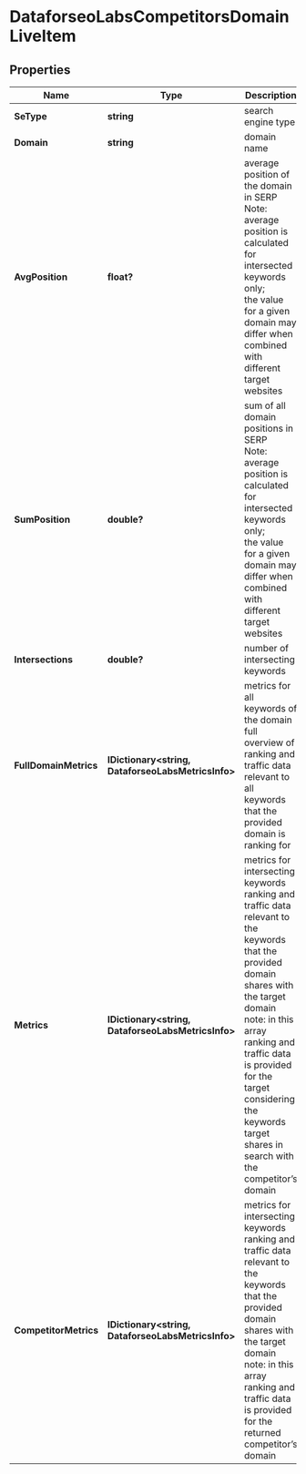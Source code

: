 # DataforseoLabsCompetitorsDomainLiveItem


## Properties

| Name | Type | Description | Notes |
|------------ | ------------- | ------------- | -------------|
**SeType** | **string** | search engine type |[optional]|
**Domain** | **string** | domain name |[optional]|
**AvgPosition** | **float?** | average position of the domain in SERP<br>Note: average position is calculated for intersected keywords only;<br>the value for a given domain may differ when combined with different target websites |[optional]|
**SumPosition** | **double?** | sum of all domain positions in SERP<br>Note: average position is calculated for intersected keywords only;<br>the value for a given domain may differ when combined with different target websites |[optional]|
**Intersections** | **double?** | number of intersecting keywords |[optional]|
**FullDomainMetrics** | **IDictionary<string, DataforseoLabsMetricsInfo>** | metrics for all keywords of the domain<br>full overview of ranking and traffic data relevant to all keywords that the provided domain is ranking for |[optional]|
**Metrics** | **IDictionary<string, DataforseoLabsMetricsInfo>** | metrics for intersecting keywords<br>ranking and traffic data relevant to the keywords that the provided domain shares with the target domain<br>note: in this array ranking and traffic data is provided for the target considering the keywords target shares in search with the competitor’s domain |[optional]|
**CompetitorMetrics** | **IDictionary<string, DataforseoLabsMetricsInfo>** | metrics for intersecting keywords<br>ranking and traffic data relevant to the keywords that the provided domain shares with the target domain<br>note: in this array ranking and traffic data is provided for the returned competitor’s domain |[optional]|